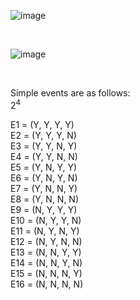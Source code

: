 ![image](https://github.com/user-attachments/assets/5e5e0d93-9869-4160-85c8-02716624d2b0)

<br/>

![image](https://github.com/user-attachments/assets/e294468b-e6c4-4060-a55b-0df4c37d07ee)

<br/>

Simple events are as follows:  
$2^4$

E1 = (Y, Y, Y, Y)  
E2 = (Y, Y, Y, N)  
E3 = (Y, Y, N, Y)  
E4 = (Y, Y, N, N)  
E5 = (Y, N, Y, Y)  
E6 = (Y, N, Y, N)  
E7 = (Y, N, N, Y)  
E8 = (Y, N, N, N)  
E9 = (N, Y, Y, Y)  
E10 = (N, Y, Y, N)  
E11 = (N, Y, N, Y)  
E12 = (N, Y, N, N)  
E13 = (N, N, Y, Y)  
E14 = (N, N, Y, N)  
E15 = (N, N, N, Y)  
E16 = (N, N, N, N)  

<br/>
